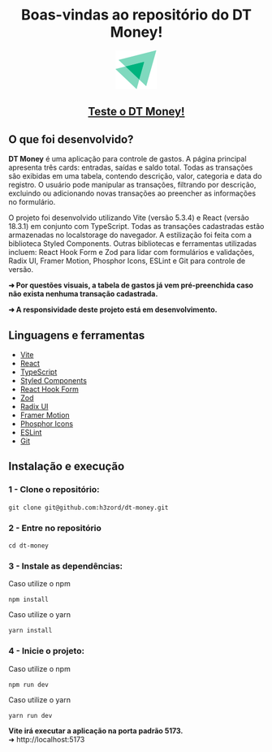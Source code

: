 <h1 align="center">Boas-vindas ao repositório do DT Money!</h1>

<div align="center"><img src="public/logo-app.svg"/></div>

<h2 align="center">
  <a href="https://app-dt-money.vercel.app" target="_blank">
    Teste o DT Money!
  </a>
</h2>

## O que foi desenvolvido?

<strong>DT Money</strong> é uma aplicação para controle de gastos. A página principal apresenta três cards: entradas, saídas e saldo total. Todas as transações são exibidas em uma tabela, contendo descrição, valor, categoria e data do registro. O usuário pode manipular as transações, filtrando por descrição, excluindo ou adicionando novas transações ao preencher as informações no formulário.

O projeto foi desenvolvido utilizando Vite (versão 5.3.4) e React (versão 18.3.1) em conjunto com TypeScript. Todas as transações cadastradas estão armazenadas no localstorage do navegador. A estilização foi feita com a biblioteca Styled Components. Outras bibliotecas e ferramentas utilizadas incluem: React Hook Form e Zod para lidar com formulários e validações, Radix UI, Framer Motion, Phosphor Icons, ESLint e Git para controle de versão.

<strong>➜ Por questões visuais, a tabela de gastos já vem pré-preenchida caso não exista nenhuma transação cadastrada.</strong>

<strong>➜ A responsividade deste projeto está em desenvolvimento.</strong>

## Linguagens e ferramentas

- [Vite](https://vitejs.dev/)
- [React](https://react.dev/)
- [TypeScript](https://www.typescriptlang.org/)
- [Styled Components](https://styled-components.com/)
- [React Hook Form](https://react-hook-form.com/)
- [Zod](https://zod.dev/)
- [Radix UI](https://www.radix-ui.com/)
- [Framer Motion](https://www.framer.com/motion/)
- [Phosphor Icons](https://phosphoricons.com/)
- [ESLint](https://eslint.org/)
- [Git](https://git-scm.com/)

## Instalação e execução

### 1 - Clone o repositório:
```
git clone git@github.com:h3zord/dt-money.git
```

### 2 - Entre no repositório
```
cd dt-money
```

### 3 - Instale as dependências:
Caso utilize o npm
```
npm install
```
Caso utilize o yarn
```
yarn install
```

### 4 - Inicie o projeto:
Caso utilize o npm
```
npm run dev
```
Caso utilize o yarn
```
yarn run dev
```

<strong>Vite irá executar a aplicação na porta padrão 5173.</strong>
<br/>
➜ http://localhost:5173
